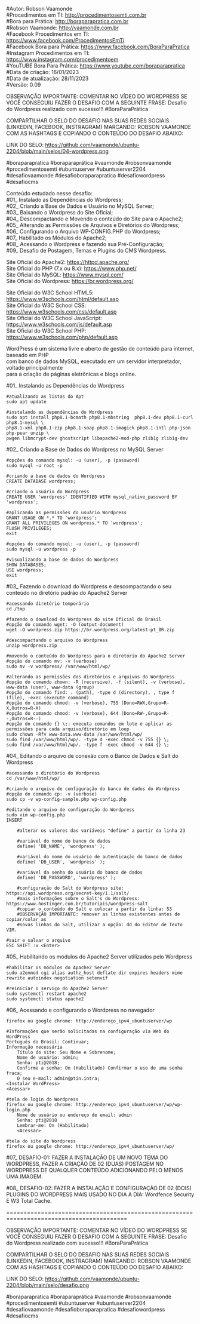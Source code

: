 #Autor: Robson Vaamonde<br>
#Procedimentos em TI: http://procedimentosemti.com.br<br>
#Bora para Prática: http://boraparapratica.com.br<br>
#Robson Vaamonde: http://vaamonde.com.br<br>
#Facebook Procedimentos em TI: https://www.facebook.com/ProcedimentosEmTi<br>
#Facebook Bora para Prática: https://www.facebook.com/BoraParaPratica<br>
#Instagram Procedimentos em TI: https://www.instagram.com/procedimentoem<br>
#YouTUBE Bora Para Prática: https://www.youtube.com/boraparapratica<br>
#Data de criação: 16/01/2023<br>
#Data de atualização: 28/11/2023<br>
#Versão: 0.09<br>

OBSERVAÇÃO IMPORTANTE: COMENTAR NO VÍDEO DO WORDPRESS SE VOCÊ CONSEGUIU FAZER O DESAFIO COM 
A SEGUINTE FRASE: Desafio do Wordpress realizado com sucesso!!! #BoraParaPrática

COMPARTILHAR O SELO DO DESAFIO NAS SUAS REDES SOCIAIS (LINKEDIN, FACEBOOK, INSTRAGRAM)
MARCANDO: ROBSON VAAMONDE COM AS HASHTAGS E COPIANDO O CONTEÚDO DO DESAFIO ABAIXO: 

LINK DO SELO: https://github.com/vaamonde/ubuntu-2204/blob/main/selos/04-wordpress.png

#boraparapratica #boraparaprática #vaamonde #robsonvaamonde #procedimentosemti #ubuntuserver 
#ubuntuserver2204 #desafiovaamonde #desafioboraparapratica #desafiowordpress #desafiocms

Conteúdo estudado nesse desafio:<br>
#01_ Instalado as Dependências do Wordpress;<br>
#02_ Criando a Base de Dados e Usuário no MySQL Server;<br>
#03_ Baixando o Wordpress do Site Oficial;<br>
#04_ Descompactando e Movendo o conteúdo do Site para o Apache2;<br>
#05_ Alterando as Permissões de Arquivos e Diretórios do Wordpress;<br>
#06_ Configurando o Arquivo WP-CONFIG.PHP do Wordpress;<br>
#07_ Habilitado os Módulos do Apache2;<br>
#08_ Acessando o Wordpress e fazendo sua Pré-Configuração;<br>
#09_ Desafio de Postagem, Temas e Plugins do CMS Wordpress.

Site Oficial do Apache2: https://httpd.apache.org/<br>
Site Oficial do PHP (7.x ou 8.x): https://www.php.net/<br>
Site Oficial do MySQL: https://www.mysql.com/<br>
Site Oficial do Wordpress: https://br.wordpress.org/

Site Oficial do W3C School HTML5: https://www.w3schools.com/html/default.asp<br>
Site Oficial do W3C School CSS: https://www.w3schools.com/css/default.asp<br>
Site Oficial do W3C School JavaScript: https://www.w3schools.com/js/default.asp<br>
Site Oficial do W3C School PHP: https://www.w3schools.com/php/default.asp

WordPress é um sistema livre e aberto de gestão de conteúdo para internet, baseado em PHP<br>
com banco de dados MySQL, executado em um servidor interpretador, voltado principalmente<br>
para a criação de páginas eletrônicas e blogs online.

#01_ Instalando as Dependências do Wordpress<br>

	#atualizando as listas do Apt
	sudo apt update
	
	#instalando as dependências do Wordpress
	sudo apt install php8.1-bcmath php8.1-mbstring  php8.1-dev php8.1-curl php8.1-mysql \
	php8.1-xml php8.1-zip php8.1-soap php8.1-imagick php8.1-intl php-json php-pear unzip \
	pwgen libmcrypt-dev ghostscript libapache2-mod-php zlib1g zlib1g-dev

#02_ Criando a Base de Dados do Wordpress no MySQL Server<br>

	#opções do comando mysql: -u (user), -p (password)
	sudo mysql -u root -p

	#criando a base de dados do Wordpress
	CREATE DATABASE wordpress;

	#criando o usuário do Wordpress
	CREATE USER 'wordpress' IDENTIFIED WITH mysql_native_password BY 'wordpress';
	
	#aplicando as permissões do usuário Wordpress
	GRANT USAGE ON *.* TO 'wordpress';
	GRANT ALL PRIVILEGES ON wordpress.* TO 'wordpress';
	FLUSH PRIVILEGES;
	exit

	#opções do comando mysql: -u (user), -p (password)
	sudo mysql -u wordpress -p

	#visualizando a base de dados do Wordpress
	SHOW DATABASES;
	USE wordpress;
	exit

#03_ Fazendo o download do Wordpress e descompactando o seu conteúdo no diretório padrão do Apache2 Server<br>

	#acessando diretório temporário
	cd /tmp

	#fazendo o download do Wordpress do site Oficial do Brasil
	#opção do comando wget: -O (output-document)
	wget -O wordpress.zip https://br.wordpress.org/latest-pt_BR.zip

	#descompactando o arquivo do Wordpress
	unzip wordpress.zip

	#movendo o conteúdo do Wordpress para o diretório do Apache2 Server
	#opção do comando mv: -v (verbose)
	sudo mv -v wordpress/ /var/www/html/wp/

	#alterando as permissões dos diretórios e arquivos do Wordpress
	#opção do comando chown: -R (recursive), -f (silent), -v (verbose), www-data (user), www-data (group)
	#opção do comando find: . (path), -type d (directory), , type f (file), -exec (execute command)
	#opção do comando chmod: -v (verbose), 755 (Dono=RWX,Grupo=R-X,Outros=R-X)
	#opção do comando chmod: -v (verbose), 644 (Dono=RW-,Grupo=R--,Outros=R--)
	#opção do comando {} \;: executa comandos em lote e aplicar as permissões para cada arquivo/diretório em loop
	sudo chown -Rfv www-data.www-data /var/www/html/wp/
	sudo find /var/www/html/wp/. -type d -exec chmod -v 755 {} \;
	sudo find /var/www/html/wp/. -type f -exec chmod -v 644 {} \;

#04_ Editando o arquivo de conexão com o Banco de Dados e Salt do Wordpress<br>

	#acessando o diretório do Wordpress
	cd /var/www/html/wp/

	#criando o arquivo de configuração do banco de dados do Wordpress
	#opção do comando cp: -v (verbose)
	sudo cp -v wp-config-sample.php wp-config.php

	#editando o arquivo de configuração do Wordpress
	sudo vim wp-config.php
	INSERT

		#alterar os valores das variáveis "define" a partir da linha 23
		
		#variável do nome do banco de dados
		define( 'DB_NAME', 'wordpress' );
		
		#variável do nome do usuário de autenticação do banco de dados
		define( 'DB_USER', 'wordpress' );
		
		#variável da senha do usuário do banco de dados
		define( 'DB_PASSWORD', 'wordpress' );
	
		#configuração do Salt do Wordpress site: https://api.wordpress.org/secret-key/1.1/salt/
		#mais informações sobre o Salt's do Wordpress: https://www.hostinger.com.br/tutoriais/wordpress-salt
		#copiar o conteúdo do Salt e colocar a partir da linha: 53
		#OBSERVAÇÃO IMPORTANTE: remover as linhas existentes antes de copiar/colar as
		#novas linhas do Salt, utilizar a opção: dd do Editor de Texto VIM. 

	#sair e salvar o arquivo
	ESC SHIFT :x <Enter>

#05_ Habilitando os módulos do Apache2 Server utilizados pelo Wordpress<br>

	#habilitar os módulos do Apache2 Server
	sudo a2enmod cgi alias authz_host deflate dir expires headers mime rewrite autoindex negotiation setenvif

	#reiniciar o serviço do Apache2 Server
	sudo systemctl restart apache2
	sudo systemctl status apache2

#06_ Acessando e configurando o Wordpress no navegador<br>

	firefox ou google chrome: http://endereço_ipv4_ubuntuserver/wp

	#Informações que serão solicitadas na configuração via Web do WordPress
	Português do Brasil: Continuar;
	Informação necessária
		Título do site: Seu Nome e Sobrenome;
		Nome de usuário: admin;
		Senha: pti@2018;
		Confirme a senha: On (Habilitado) Confirmar o uso de uma senha fraca;
		O seu e-mail: admin@ptin.intra; 
	<Instalar WordPress>
	<Acessar>

	#tela de login do Wordpress
	firefox ou google chrome: http://endereço_ipv4_ubuntuserver/wp/wp-login.php
		Nome de usuário ou endereço de email: admin
		Senha: pti@2018
		Lembrar-me: On (Habilitado)
		<Acessar>
		
	#tela do site do Wordpress
	firefox ou google chrome: http://endereço_ipv4_ubuntuserver/wp/

#07_ DESAFIO-01: FAZER A INSTALAÇÃO DE UM NOVO TEMA DO WORDPRESS, FAZER A CRIAÇÃO DE 02 (DUAS)
POSTAGEM NO WORDPRESS DE QUALQUER CONTEÚDO ADICIONANDO PELO MENOS UMA IMAGEM.

#08_ DESAFIO-02: FAZER A INSTALAÇÃO E CONFIGURAÇÃO DE 02 (DOIS) PLUGINS DO WORDPRESS MAIS USADO
NO DIA A DIA: Wordfence Security E W3 Total Cache.

=========================================================================================

OBSERVAÇÃO IMPORTANTE: COMENTAR NO VÍDEO DO WORDPRESS SE VOCÊ CONSEGUIU FAZER O DESAFIO COM 
A SEGUINTE FRASE: Desafio do Wordpress realizado com sucesso!!! #BoraParaPrática

COMPARTILHAR O SELO DO DESAFIO NAS SUAS REDES SOCIAIS (LINKEDIN, FACEBOOK, INSTRAGRAM)
MARCANDO: ROBSON VAAMONDE COM AS HASHTAGS E COPIANDO O CONTEÚDO DO DESAFIO ABAIXO: 

LINK DO SELO: https://github.com/vaamonde/ubuntu-2204/blob/main/selo/desafio.png

#boraparapratica #boraparaprática #vaamonde #robsonvaamonde #procedimentosemti #ubuntuserver 
#ubuntuserver2204 #desafiovaamonde #desafioboraparapratica #desafiowordpress #desafiocms